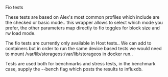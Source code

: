 Fio tests

These tests are based on Alex's most common profiles which include are the checked or basic mode..
this wrapper allows to select which mode you prefer, the other parameters map directly to fio toggles for block size and rw load mode.

The fio tests are currently only available in Host tests.. We can add to containers but in order to run the same device based tests
we would need to mount /var/lib/storageos:/var/lib/storageos in docker run..

Tests are used both for benchmarks and stress tests, in the benchmark case, supply the --bench flag
which posts the results to influxdb.
